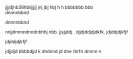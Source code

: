 jjjjdjhb38hbiijjjjj jnj jbj hbj h h bbbbbbb bbb  
dnnnnbbnd

dnnnnbbnd

nnjjdnnnndnndnbhhj nbb.
jjsjjddj .
djjdjddjdjdkfk.
jdjddjdjkfjf

jdjddjdjkfjf

jdjjdjd
bbbbdjjd k dndnnd jd dne rbrfn dnnnn
n
